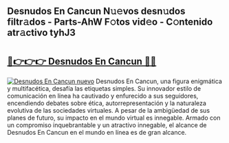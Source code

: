 ## Desnudos En Cancun N𝚞𝚎vos desn𝚞dos filtr𝚊dos - Parts-AhW F𝚘tos vid𝚎o - C𝚘ntenido atr𝚊ctivo tyhJ3

# <h2><a href="http://mbcfk8.tromn.icu/?c=Desnudos+En+Cancun">🔗👉👉👉 Desnudos En Cancun 🔗🔗</a></h2>

[![Desnudos En Cancun nuevo](https://i.imgur.com/pEAQMta.gif)](http://mbcfk8.tromn.icu/?c=Desnudos+En+Cancun)
Desnudos En Cancun, una figura enigmática y multifacética, desafía las etiquetas simples. Su innovador estilo de comunicación en línea ha cautivado y enfurecido a sus seguidores, encendiendo debates sobre ética, autorrepresentación y la naturaleza evolutiva de las sociedades virtuales. A pesar de la ambigüedad de sus planes de futuro, su impacto en el mundo virtual es innegable. Armado con un compromiso inquebrantable y un atractivo innegable, el alcance de Desnudos En Cancun en el mundo en línea es de gran alcance.

